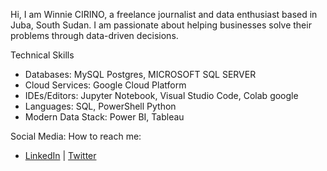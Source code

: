 Hi, I am Winnie CIRINO, a freelance journalist and data enthusiast based in Juba, South Sudan. I am passionate about helping businesses solve their problems through data-driven decisions.

Technical Skills
- Databases: MySQL Postgres, MICROSOFT SQL SERVER
- Cloud Services: Google Cloud Platform
- IDEs/Editors: Jupyter Notebook, Visual Studio Code, Colab google
- Languages: SQL, PowerShell Python
- Modern Data Stack: Power BI, Tableau

Social Media: How to reach me:
- [LinkedIn](https://www.linkedin.com/in/winnie-cirino-22111654/) | [Twitter](https://x.com/winniecirino)

